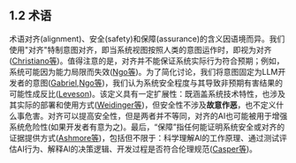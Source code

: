 ## 1.2 术语

术语对齐(alignment)、安全(safety)和保障(assurance)的含义因语境而异。我们使用"对齐"特制意图对齐，即当系统视图按照人类的意图运作时，即视为对齐([Christiano等](https://ai-alignment.com/clarifying-ai-alignment-cec47cd69dd6))。值得注意的是，对齐并不能保证系统实际行为符合预期；例如，系统可能因为能力局限而失效([Ngo等](https://arxiv.org/pdf/2209.00626))。为了简化讨论，我们将意图固定为LLM开发者的意图([Gabriel](https://link.springer.com/article/10.1007/s11023-020-09539-2),[Ngo等](https://arxiv.org/pdf/2209.00626))，我们认为系统安全程度与其导致非预期有害结果的可能性成反比([Leveson](https://library.oapen.org/bitstream/handle/20.500.12657/26043/1004042.pdf?sequence=1))。该定义具有一定扩展性：既涵盖系统技术特性，也涉及其实际的部署和使用方式([Weidinger等](https://arxiv.org/pdf/2310.11986))，但安全性不涉及**故意作恶**，也不定义什么事危害。对齐可以提高安全性，但是两者并不等同，对齐的AI也可能被用于增强系统危险性(如果开发者有意为之)。最后，“保障”指任何能证明系统安全或对齐的证据提供方式([Ashmore等](https://arxiv.org/pdf/1905.04223))，包括但不限于：科学理解AI的工作原理、通过测试评估AI行为、解释AI的决策逻辑、开发过程是否符合伦理规范([Casper等](https://arxiv.org/pdf/2401.14446))。
